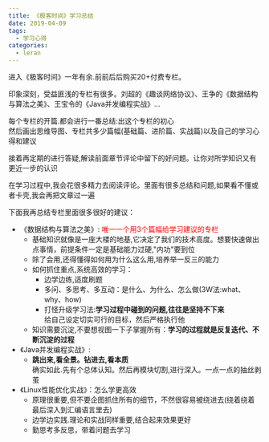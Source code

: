 ```yaml
---
title: 《极客时间》学习总结
date: 2019-04-09
tags:
  - 学习心得
categories:
  - leran
---
```


进入《极客时间》一年有余.前前后后购买20+付费专栏。

印象深刻，受益匪浅的专栏有很多。刘超的《趣谈网络协议》、王争的《数据结构与算法之美》、王宝令的《Java并发编程实战》...

每个专栏的开篇.都会进行一番总结:出这个专栏的初心\
然后画出思维导图、专栏共多少篇幅(基础篇、进阶篇、实战篇)以及自己的学习心得和建议

接着再定期的进行答疑,解读前面章节评论中留下的好问题。让你对所学知识又有更近一步的认识

在学习过程中,我会花很多精力去阅读评论。里面有很多总结和问题,如果看不懂或者卡壳,我会再把文章过一遍

下面我再总结专栏里面很多很好的建议：
- 《数据结构与算法之美》: <font color='red'>唯一一个用3个篇幅给学习建议的专栏</font>
    - 基础知识就像是一座大楼的地基,它决定了我们的技术高度。想要快速做出点事情，前提条件一定是基础能力过硬,"内功"要到位
    - 除了会用,还得懂得如何用为什么这么用,培养举一反三的能力
    - 如何抓住重点,系统高效的学习：
        - 边学边练,适度刷题
        - 多问、多思考、多互动：是什么、为什么、怎么做(3W法:what、why、how)
        - 打怪升级学习法:<b>学习过程中碰到的问题,往往是坚持不下来</b>       
        给自己设定切实可行的目标，然后严格执行他
    - 知识需要沉淀,不要想视图一下子掌握所有：<b>学习的过程就是反复迭代、不断沉淀的过程</b>
- 《Java并发编程实战》:
    -  <b>跳出来,看全景。钻进去,看本质</b>      
    确实如此.先有个总体认知。然后再模块切割,进行深入。一点一点的抽丝剥茧
- 《Linux性能优化实战》：怎么学更高效
    - 原理很重要,但不要企图抓住所有的细节，不然很容易被绕进去(绕着绕着最后深入到汇编语言里去) 
    - 边学边实践.理论和实战同样重要,结合起来效果更好
    - 勤思考多反思，带着问题去学习